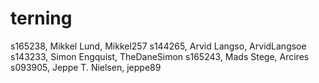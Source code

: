 # terning
s165238, Mikkel Lund, Mikkel257
s144265, Arvid Langso, ArvidLangsoe
s143233, Simon Engquist, TheDaneSimon
s165243, Mads Stege, Arcires
s093905, Jeppe T. Nielsen, jeppe89
######
